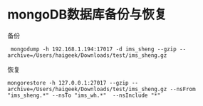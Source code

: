# mongoDB数据库备份与恢复

备份

```
 mongodump -h 192.168.1.194:17017 -d ims_sheng --gzip --archive=/Users/haigeek/Downloads/test/ims_sheng.gz
```

恢复

```
mongorestore -h 127.0.0.1:27017 --gzip --archive=/Users/haigeek/Downloads/test/ims_sheng.gz --nsFrom "ims_sheng.*" --nsTo "ims_wh.*"  --nsInclude "*"
```





